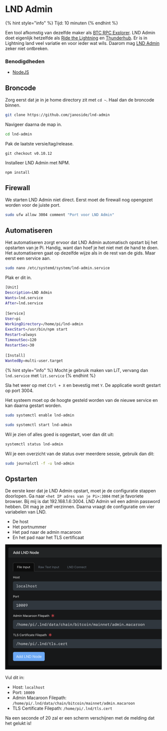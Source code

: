 # LND Admin

{% hint style="info" %}
Tijd: 10 minuten
{% endhint %}

Een tool afkomstig van dezelfde maker als [BTC RPC Explorer](https://docs.theroadtonode.com/bitcoin-core-extensies/btc-rpc-explorer). LND Admin doet eigenlijk hetzelfde als [Ride the Lightning](https://docs.theroadtonode.com/lightning-extensies/ride-the-lightning) en [Thunderhub](https://docs.theroadtonode.com/lightning-extensies/thunderhub). Er is in Lightning land veel variatie en voor ieder wat wils. Daarom mag [LND Admin](https://github.com/janoside/lnd-admin) zeker niet ontbreken.

### Benodigdheden

* [NodeJS](https://docs.theroadtonode.com/raspberry-pi/algemene-dependencies-installeren#nodejs)

## Broncode

Zorg eerst dat je in je home directory zit met `cd ~`. Haal dan de broncode binnen.

```bash
git clone https://github.com/janoside/lnd-admin
```

Navigeer daarna de map in.

```bash
cd lnd-admin
```

Pak de laatste versie/tag/release.

```text
git checkout v0.10.12
```

Installeer LND Admin met NPM.

```bash
npm install
```

## Firewall

We starten LND Admin niet direct. Eerst moet de firewall nog opengezet worden voor de juiste port.

```bash
sudo ufw allow 3004 comment "Port voor LND Admin"
```

## Automatiseren

Het automatiseren zorgt ervoor dat LND Admin automatisch opstart bij het opstarten van je Pi. Handig, want dan hoef je het niet met de hand te doen. Het automatiseren gaat op dezelfde wijze als in de rest van de gids. Maar eerst een service aan.

```bash
sudo nano /etc/systemd/system/lnd-admin.service
```

Plak er dit in.

```bash
[Unit]
Description=LND Admin
Wants=lnd.service
After=lnd.service

[Service]
User=pi
WorkingDirectory=/home/pi/lnd-admin
ExecStart=/usr/bin/npm start
Restart=always
TimeoutSec=120
RestartSec=30

[Install]
WantedBy=multi-user.target
```

{% hint style="info" %}
Mocht je gebruik maken van LiT, vervang dan `lnd.service` met `lit.service`
{% endhint %}

Sla het weer op met `Ctrl + X` en bevestig met `Y`. De applicatie wordt gestart op port 3004.

Het systeem moet op de hoogte gesteld worden van de nieuwe service en kan daarna gestart worden.

```bash
sudo systemctl enable lnd-admin
```

```bash
sudo systemctl start lnd-admin
```

Wil je zien of alles goed is opgestart, voer dan dit uit:

```bash
systemctl status lnd-admin
```

Wil je een overzicht van de status over meerdere sessie, gebruik dan dit:

```bash
sudo journalctl -f -u lnd-admin
```

## Opstarten

De eerste keer dat je LND Admin opstart, moet je de configuratie stappen doorlopen. Ga naar `<het IP adres van je Pi>:3004` met je favoriete browser. Bij mij is dat 192.168.1.6:3004. LND Admin wil een admin password hebben. Dit mag je zelf verzinnen. Daarna vraagt de configuratie om vier variabelen van LND.

* De host
* Het portnummer
* Het pad naar de admin macaroon
* En het pad naar het TLS certificaat

![Configuratie scherm met de juiste velden](../.gitbook/assets/image%20%281%29.png)

Vul dit in:

* Host: `localhost`
* Port: `10009`
* Admin Macaroon Filepath: `/home/pi/.lnd/data/chain/bitcoin/mainnet/admin.macaroon`
* TLS Certificate Filepath: `/home/pi/.lnd/tls.cert`

Na een seconde of 20 zal er een scherm verschijnen met de melding dat het gelukt is!



